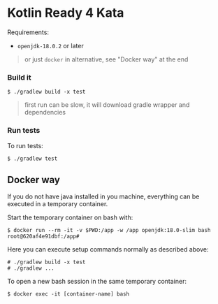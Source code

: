 # Kotlin Ready 4 Kata

Requirements:

- `openjdk-18.0.2` or later

> or just `docker` in alternative, see "Docker way" at the end

### Build it

```
$ ./gradlew build -x test
```

> first run can be slow, it will download gradle wrapper and dependencies

### Run tests

To run tests:

```
$ ./gradlew test
```

## Docker way

If you do not have java installed in you machine, everything can be executed in a temporary container.

Start the temporary container on bash with:

```
$ docker run --rm -it -v $PWD:/app -w /app openjdk:18.0-slim bash
root@620af4e91dbf:/app#
```

Here you can execute setup commands normally as described above:

```
# ./gradlew build -x test
# ./gradlew ...
```

To open a new bash session in the same temporary container:

```
$ docker exec -it [container-name] bash
```

